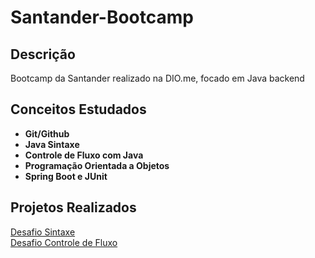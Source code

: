 # Santander-Bootcamp

## Descrição
Bootcamp da Santander realizado na DIO.me, focado em Java backend

## Conceitos Estudados
* **Git/Github**
* **Java Sintaxe**
* **Controle de Fluxo com Java**
* **Programação Orientada a Objetos**
* **Spring Boot e JUnit**
  
## Projetos Realizados
[Desafio Sintaxe](https://github.com/Fenixherm/Java-Basico-Desafio-Banco) <br>
[Desafio Controle de Fluxo](https://github.com/Fenixherm/Controle-de-Fluxo-Desafio)
